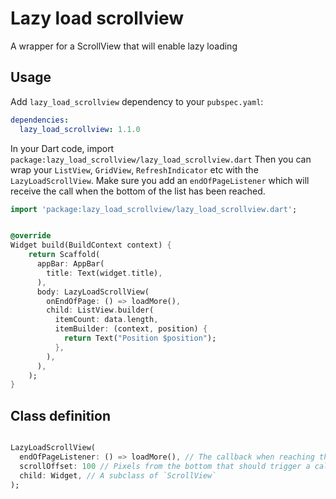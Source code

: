 # Lazy load scrollview

A wrapper for a ScrollView that will enable lazy loading

## Usage


Add `lazy_load_scrollview` dependency to your `pubspec.yaml`:

```yaml
dependencies:
  lazy_load_scrollview: 1.1.0
```


In your Dart code, import `package:lazy_load_scrollview/lazy_load_scrollview.dart`
Then you can wrap your `ListView`, `GridView`, `RefreshIndicator` etc with the `LazyLoadScrollView`.
Make sure you add an `endOfPageListener` which will receive the call when the bottom of the list has been reached.

```dart
import 'package:lazy_load_scrollview/lazy_load_scrollview.dart';


@override
Widget build(BuildContext context) {
    return Scaffold(
      appBar: AppBar(
        title: Text(widget.title),
      ),
      body: LazyLoadScrollView(
        onEndOfPage: () => loadMore(),
        child: ListView.builder(
          itemCount: data.length,
          itemBuilder: (context, position) {
            return Text("Position $position");
          },
        ),
      ),
    );
}
```

## Class definition

```dart

LazyLoadScrollView(
  endOfPageListener: () => loadMore(), // The callback when reaching the end of the list
  scrollOffset: 100 // Pixels from the bottom that should trigger a callback 
  child: Widget, // A subclass of `ScrollView`
);

```
